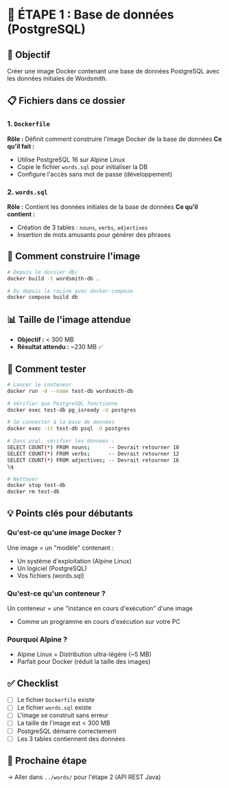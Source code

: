 # 📁 ÉTAPE 1 : Base de données (PostgreSQL)

## 🎯 Objectif
Créer une image Docker contenant une base de données PostgreSQL avec les données initiales de Wordsmith.

## 📋 Fichiers dans ce dossier

### 1. `Dockerfile`
**Rôle :** Définit comment construire l'image Docker de la base de données
**Ce qu'il fait :**
- Utilise PostgreSQL 16 sur Alpine Linux
- Copie le fichier `words.sql` pour initialiser la DB
- Configure l'accès sans mot de passe (développement)

### 2. `words.sql`
**Rôle :** Contient les données initiales de la base de données
**Ce qu'il contient :**
- Création de 3 tables : `nouns`, `verbs`, `adjectives`
- Insertion de mots amusants pour générer des phrases

## 🚀 Comment construire l'image

```bash
# Depuis le dossier db/
docker build -t wordsmith-db .

# Ou depuis la racine avec docker-compose
docker compose build db
```

## 📊 Taille de l'image attendue
- **Objectif :** < 300 MB
- **Résultat attendu :** ~230 MB ✅

## 🧪 Comment tester

```bash
# Lancer le conteneur
docker run -d --name test-db wordsmith-db

# Vérifier que PostgreSQL fonctionne
docker exec test-db pg_isready -U postgres

# Se connecter à la base de données
docker exec -it test-db psql -U postgres

# Dans psql, vérifier les données :
SELECT COUNT(*) FROM nouns;      -- Devrait retourner 18
SELECT COUNT(*) FROM verbs;      -- Devrait retourner 12
SELECT COUNT(*) FROM adjectives; -- Devrait retourner 16
\q

# Nettoyer
docker stop test-db
docker rm test-db
```

## 💡 Points clés pour débutants

### Qu'est-ce qu'une image Docker ?
Une image = un "modèle" contenant :
- Un système d'exploitation (Alpine Linux)
- Un logiciel (PostgreSQL)
- Vos fichiers (words.sql)

### Qu'est-ce qu'un conteneur ?
Un conteneur = une "instance en cours d'exécution" d'une image
- Comme un programme en cours d'exécution sur votre PC

### Pourquoi Alpine ?
- Alpine Linux = Distribution ultra-légère (~5 MB)
- Parfait pour Docker (réduit la taille des images)

## ✅ Checklist

- [ ] Le fichier `Dockerfile` existe
- [ ] Le fichier `words.sql` existe
- [ ] L'image se construit sans erreur
- [ ] La taille de l'image est < 300 MB
- [ ] PostgreSQL démarre correctement
- [ ] Les 3 tables contiennent des données

## 🔗 Prochaine étape

→ Aller dans `../words/` pour l'étape 2 (API REST Java)

